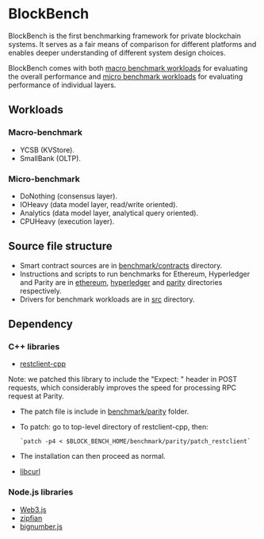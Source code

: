 # BlockBench

BlockBench is the first benchmarking framework for private blockchain systems.
It serves as a fair means of comparison for different platforms and enables deeper understanding
of different system design choices.

BlockBench comes with both [macro benchmark workloads](src/macro) for evaluating the overall performance and
[micro benchmark workloads](src/micro) for evaluating performance of individual layers. 

## Workloads 

### Macro-benchmark

* YCSB (KVStore).
* SmallBank (OLTP).

### Micro-benchmark

* DoNothing (consensus layer).
* IOHeavy (data model layer, read/write oriented).
* Analytics (data model layer, analytical query oriented).
* CPUHeavy (execution layer).

## Source file structure

+ Smart contract sources are in [benchmark/contracts](benchmark/contracts) directory.
+ Instructions and scripts to run benchmarks for Ethereum, Hyperledger and Parity are in [ethereum](benchmark/ethereum),
[hyperledger](benchmark/hyperledger) and [parity](benchmark/parity) directories respectively.
+ Drivers for benchmark workloads are in [src](src) directory.

## Dependency

### C++ libraries
* [restclient-cpp](https://github.com/mrtazz/restclient-cpp)

Note: we patched this library to include the "Expect: " header in POST requests, which considerably improves the speed for
processing RPC request at Parity. 
  + The patch file is include in [benchmark/parity](benchmark/parity) folder.
  + To patch: go to top-level directory of restclient-cpp, then:

        `patch -p4 < $BLOCK_BENCH_HOME/benchmark/parity/patch_restclient`

  + The installation can then proceed as normal. 

* [libcurl](https://curl.haxx.se/libcurl/)

### Node.js libraries
* [Web3.js](https://github.com/ethereum/web3.js/)
* [zipfian](https://www.npmjs.com/package/zipfian)
* [bignumber.js](https://www.npmjs.com/package/bignumber.js)
